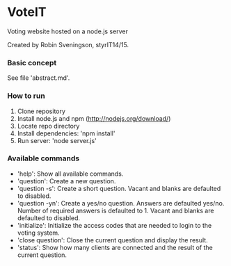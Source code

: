 # VoteIT
Voting website hosted on a node.js server

Created by Robin Sveningson, styrIT14/15.


### Basic concept

See file 'abstract.md'.


### How to run

1. Clone repository
2. Install node.js and npm (http://nodejs.org/download/)
3. Locate repo directory
4. Install dependencies: 'npm install'
5. Run server: 'node server.js'


### Available commands

* 'help': Show all available commands.
* 'question': Create a new question.
* 'question -s': Create a short question. Vacant and blanks are defaulted to disabled.
* 'question -yn': Create a yes/no question. Answers are defaulted yes/no. Number of required answers is defaulted to 1. Vacant and blanks are defaulted to disabled.
* 'initialize': Initialize the access codes that are needed to login to the voting system.
* 'close question': Close the current question and display the result.
* 'status': Show how many clients are connected and the result of the current question.